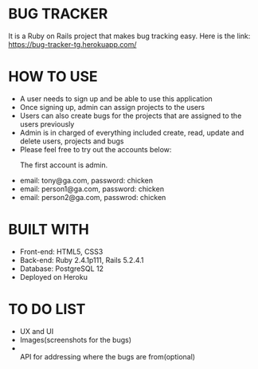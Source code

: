 # BUG TRACKER

It is a Ruby on Rails project that makes bug tracking easy. Here is the link: https://bug-tracker-tg.herokuapp.com/

# HOW TO USE
<ul>
  <li>
  A user needs to sign up and be able to use this application <br>
  </li>
  <li>
  Once signing up, admin can assign projects to the users <br>
  </li> 
  <li>
  Users can also create bugs for the projects that are assigned to the users previously  <br>
  </li> 
  <li>
  Admin is in charged of everything included create, read, update and delete users, projects and bugs <br>
  </li>
  <li>
  Please feel free to try out the accounts below: <br>
  </li>
 
  The first account is admin. <br>
 
  <li>
   email: tony@ga.com, password: chicken <br>
  </li>
  <li>
   email: person1@ga.com, password: chicken <br>
  </li>
  <li>
   email: person2@ga.com, passwrod: chicken <br>
 </li>
</ul>

# BUILT WITH

<ul>
<li>
Front-end: HTML5, CSS3 <br>
</li>
<li>
Back-end: Ruby 2.4.1p111, Rails 5.2.4.1 <br>
</li>
<li>
Database: PostgreSQL 12 <br>
</li>
<li>
Deployed on Heroku <br>
</li>
</ul>

# TO DO LIST

<ul>
<li>
UX and UI <br>
</li>
<li> 
Images(screenshots for the bugs) <br>
<li> 
</li>
API for addressing where the bugs are from(optional) <br>
</li>
</ul>
